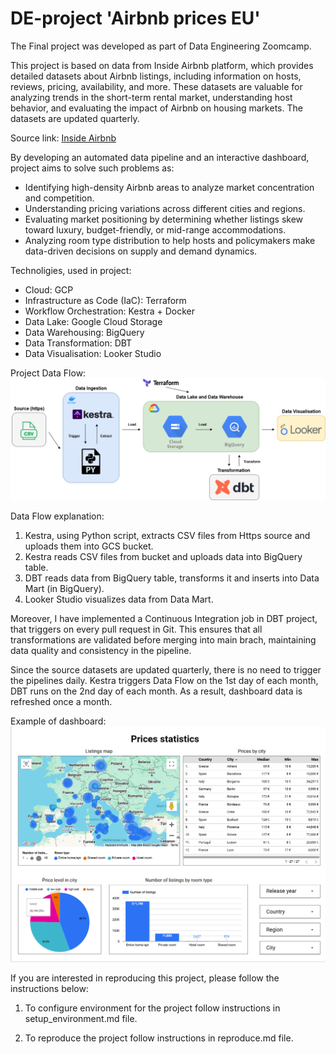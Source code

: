 # DE-project 'Airbnb prices EU'
The Final project was developed as part of Data Engineering Zoomcamp. 

This project is based on data from Inside Airbnb platform, which provides detailed datasets about Airbnb listings, including information on hosts, reviews, pricing, availability, and more. These datasets are valuable for analyzing trends in the short-term rental market, understanding host behavior, and evaluating the impact of Airbnb on housing markets. The datasets are updated quarterly. 

Source link: [Inside Airbnb](https://insideairbnb.com/get-the-data.) 

By developing an automated data pipeline and an interactive dashboard, project aims to solve such problems as:
- Identifying high-density Airbnb areas to analyze market concentration and competition. 
- Understanding pricing variations across different cities and regions.
- Evaluating market positioning by determining whether listings skew toward luxury, budget-friendly, or mid-range accommodations.
- Analyzing room type distribution to help hosts and policymakers make data-driven decisions on supply and demand dynamics.

Technoligies, used in project:
- Cloud: GCP
- Infrastructure as Code (IaC): Terraform
- Workflow Orchestration: Kestra + Docker
- Data Lake: Google Cloud Storage
- Data Warehousing: BigQuery
- Data Transformation: DBT
- Data Visualisation: Looker Studio

Project Data Flow:
![Data Flow](<Data flow.png>)

Data Flow explanation: 
1. Kestra, using Python script, extracts CSV files from Https source and uploads them into GCS bucket.
2. Kestra reads CSV files from bucket and uploads data into BigQuery table. 
3. DBT reads data from BigQuery table, transforms it and inserts into Data Mart (in BigQuery). 
4. Looker Studio visualizes data from Data Mart. 

Moreover, I have implemented a Continuous Integration job in DBT project, that triggers on every pull request in Git. This ensures that all transformations are validated before merging into main brach, maintaining data quality and consistency in the pipeline.

Since the source datasets are updated quarterly, there is no need to trigger the pipelines daily.
Kestra triggers Data Flow on the 1st day of each month, DBT runs on the 2nd day of each month. 
As a result, dashboard data is refreshed once a month. 

Example of dashboard: 
![dashboard](<looker/Prices statistics.png>)


If you are interested in reproducing this project, please follow the instructions below:

1. To configure environment for the project follow instructions in setup_environment.md file.

2. To reproduce the project follow instructions in reproduce.md file. 
















